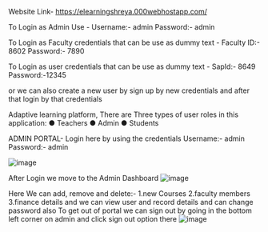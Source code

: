 Website Link- https://elearningshreya.000webhostapp.com/

To Login as Admin Use - 
Username:- admin
Password:- admin

To Login as Faculty credentials that can be use as dummy text -
Faculty ID:- 8602
Password:- 7890

To Login as user credentials that can be use as dummy text -
SapId:- 8649
Password:-12345

or we can also create a new user by sign up by new credentials and after that login by that credentials 

Adaptive learning platform,
There are Three types of user roles in this application:
● Teachers
● Admin
● Students

ADMIN PORTAL- 
Login here by using the credentials 
Username:- admin
Password:- admin

![image](https://user-images.githubusercontent.com/57412566/151336732-2163baa2-bf4b-4dab-a4c5-c45ae3dfcc2b.png)

After Login we move to the Admin Dashboard 
![image](https://user-images.githubusercontent.com/57412566/151337219-e73325c5-9f41-491d-bd49-c795d13831e0.png)

Here We can add, remove and delete:-
1.new Courses
2.faculty members 
3.finance details
and we can view user and record details and can change password also
To get out of portal we can sign out by going in the bottom left corner on admin and click sign out option there
![image](https://user-images.githubusercontent.com/57412566/151337838-928c1c69-140f-4ea7-92fb-6b6876f6198a.png)
